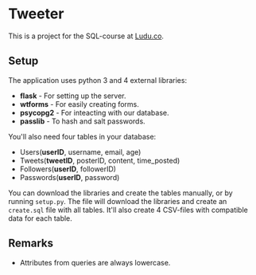 # Tweeter

This is a project for the SQL-course at [Ludu.co](https://www.ludu.co/course/learn-sql).


## Setup

The application uses python 3 and 4 external libraries:
* **flask** - For setting up the server.
* **wtforms** - For easily creating forms.
* **psycopg2** - For inteacting with our database.
* **passlib** - To hash and salt passwords.


You'll also need four tables in your database:
* Users(**userID**, username, email, age)
* Tweets(**tweetID**, posterID, content, time_posted)
* Followers(**userID**, followerID)
* Passwords(**userID**, password)


You can download the libraries and create the tables manually, or by running `setup.py`. The file will download the libraries and create an `create.sql` file with all tables. It'll also create 4 CSV-files with compatible data for each table.


## Remarks
* Attributes from queries are always lowercase.